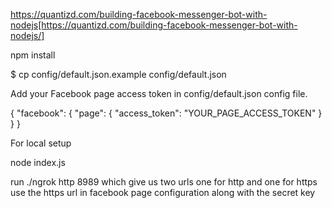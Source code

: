 https://quantizd.com/building-facebook-messenger-bot-with-nodejs[https://quantizd.com/building-facebook-messenger-bot-with-nodejs/]

npm install

$ cp config/default.json.example config/default.json

Add your Facebook page access token in config/default.json config file.

{
  "facebook": {
    "page": {
      "access_token": "YOUR_PAGE_ACCESS_TOKEN"
    }
  }
}


For local setup

node index.js

run    ./ngrok http 8989
which give us two urls one for http and one for https
use the https url in facebook page configuration along with the secret key
